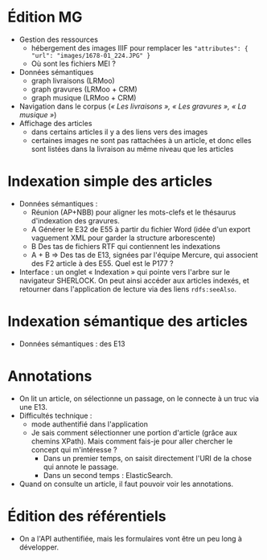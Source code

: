 # Édition MG
    
- Gestion des ressources
    - hébergement des images IIIF pour remplacer les `"attributes": { "url": "images/1678-01_224.JPG" }`
    - Où sont les fichiers MEI ?
- Données sémantiques
    - graph livraisons (LRMoo)
    - graph gravures (LRMoo + CRM)
    - graph musique (LRMoo + CRM)
- Navigation dans le corpus (*« Les livraisons », « Les gravures », « La musique »*)
- Affichage des articles
    - dans certains articles il y a des liens vers des images
    - certaines images ne sont pas rattachées à un article, et donc elles sont listées dans la livraison au même niveau que les articles

# Indexation simple des articles

- Données sémantiques :
    - Réunion (AP+NBB) pour aligner les mots-clefs et le thésaurus d'indexation des gravures.
    - A Générer le E32 de E55 à partir du fichier Word (idée d'un export vaguement XML pour garder la structure arborescente)
    - B Des tas de fichiers RTF qui contiennent les indexations
    - A + B => Des tas de E13, signées par l'équipe Mercure, qui associent des F2 article à des E55. Quel est le P177 ?
- Interface : un onglet « Indexation » qui pointe vers l'arbre sur le navigateur SHERLOCK. On peut ainsi accéder aux articles indexés, et retourner dans l'application de lecture via des liens `rdfs:seeAlso`.

# Indexation sémantique des articles

- Données sémantiques : des E13

# Annotations

- On lit un article, on sélectionne un passage, on le connecte à un truc via une E13.
- Difficultés technique :
    - mode authentifié dans l'application
    - Je sais comment sélectionner une portion d'article (grâce aux chemins XPath). Mais comment fais-je pour aller chercher le concept qui m'intéresse ?
        - Dans un premier temps, on saisit directement l'URI de la chose qui annote le passage.
        - Dans un second temps : ElasticSearch.
- Quand on consulte un article, il faut pouvoir voir les annotations.

# Édition des référentiels

- On a l'API authentifiée, mais les formulaires vont être un peu long à développer.